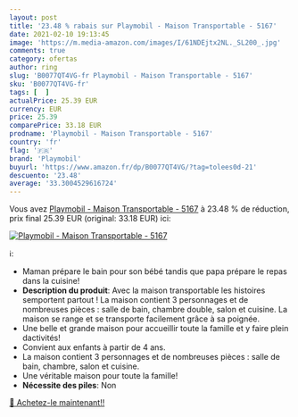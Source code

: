 ```yaml
---
layout: post
title: '23.48 % rabais sur Playmobil - Maison Transportable - 5167'
date: 2021-02-10 19:13:45
image: 'https://m.media-amazon.com/images/I/61NDEjtx2NL._SL200_.jpg'
comments: true
category: ofertas
author: ring
slug: 'B0077QT4VG-fr Playmobil - Maison Transportable - 5167'
sku: 'B0077QT4VG-fr'
tags: [  ]
actualPrice: 25.39 EUR
currency: EUR
price: 25.39
comparePrice: 33.18 EUR
prodname: 'Playmobil - Maison Transportable - 5167'
country: 'fr'
flag: '🇫🇷'
brand: 'Playmobil'
buyurl: 'https://www.amazon.fr/dp/B0077QT4VG/?tag=tolees0d-21'
descuento: '23.48'
average: '33.3004529616724'
---
```


Vous avez [Playmobil - Maison Transportable - 5167](https://www.amazon.fr/dp/B0077QT4VG/?tag=tolees0d-21)  à  23.48 % de réduction, prix final  25.39 EUR (original: 33.18 EUR) ici:

[![Playmobil - Maison Transportable - 5167](https://m.media-amazon.com/images/I/61NDEjtx2NL._SL200_.jpg)](https://www.amazon.fr/dp/B0077QT4VG/?tag=tolees0d-21)

ℹ️:

- Maman prépare le bain pour son bébé tandis que papa prépare le repas dans la cuisine!
- <b>Description du produit</b>: Avec la maison transportable les histoires semportent partout ! La maison contient 3 personnages et de nombreuses pièces : salle de bain, chambre double, salon et cuisine. La maison se range et se transporte facilement grâce à sa poignée.
- Une belle et grande maison pour accueillir toute la famille et y faire plein dactivités!
- Convient aux enfants à partir de 4 ans.
- La maison contient 3 personnages et de nombreuses pièces : salle de bain, chambre, salon et cuisine.
- Une véritable maison pour toute la famille!
- <b>Nécessite des piles</b>: Non

[🛒 Achetez-le maintenant!!](https://www.amazon.fr/dp/B0077QT4VG/?tag=tolees0d-21)
